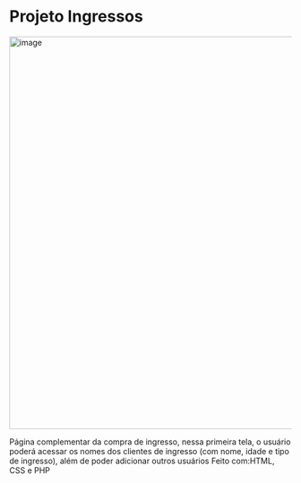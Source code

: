 # Projeto Ingressos

<img width="701" alt="image" src="https://github.com/user-attachments/assets/d106813b-bc5b-4cf8-a847-3d0eca0f4cf3">

Página complementar da compra de ingresso, nessa primeira tela, o usuário poderá acessar os nomes dos clientes de ingresso (com nome, idade e tipo de ingresso), além de poder adicionar outros usuários
Feito com:HTML, CSS e PHP
